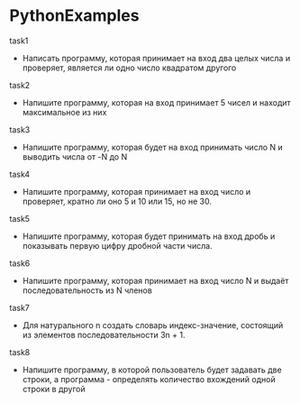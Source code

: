 # PythonExamples
task1
* Написать программу, которая принимает на вход два целых числа и проверяет, является ли одно число квадратом другого

task2
* Напишите программу, которая на вход принимает 5 чисел и находит максимальное из них
 
task3
* Напишите программу, которая будет на вход принимать число N и выводить числа от -N до N

task4
* Напишите программу, которая принимает на вход число и проверяет, кратно ли оно 5 и 10 или 15, но не 30.

task5
* Напишите программу, которая будет принимать на вход дробь и показывать первую цифру дробной части числа.


task6
* Напишите программу, которая принимает на вход число N и выдаёт последовательность из N членов

task7
* Для натурального n создать словарь индекс-значение, состоящий из элементов последовательности 3n + 1.

task8
* Напишите программу, в которой пользователь будет задавать две строки, а программа - определять количество вхождений одной строки в другой
